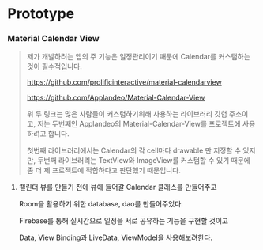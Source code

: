 # Prototype



### Material Calendar View

> 제가 개발하려는 앱의 주 기능은 일정관리이기 때문에 Calendar를 커스텀하는 것이 필수적입니다.
>
> https://github.com/prolificinteractive/material-calendarview
>
> https://github.com/Applandeo/Material-Calendar-View
>
> 위 두 링크는 많은 사람들이 커스텀하기위해 사용하는 라이브러리 깃헙 주소이고, 저는 두번째인 Applandeo의 Material-Calendar-View를 프로젝트에 사용하려고 합니다.
>
> 첫번째 라이브러리에서는 Calendar의 각 cell마다 drawable 만 지정할 수 있지만, 두번째 라이브러리는 TextView와 ImageView를 커스텀할 수 있기 때문에 좀 더 제 프로젝트에 적합하다고 판단했기 때문입니다.



1. 캘린더 뷰를 만들기 전에 뷰에 들어갈 Calendar 클래스를 만들어주고

   Room을 활용하기 위한 database, dao를 만들어주었다.

   Firebase를 통해 실시간으로 일정을 서로 공유하는 기능을 구현할 것이고

   Data, View Binding과 LiveData, ViewModel을 사용해보려한다.

